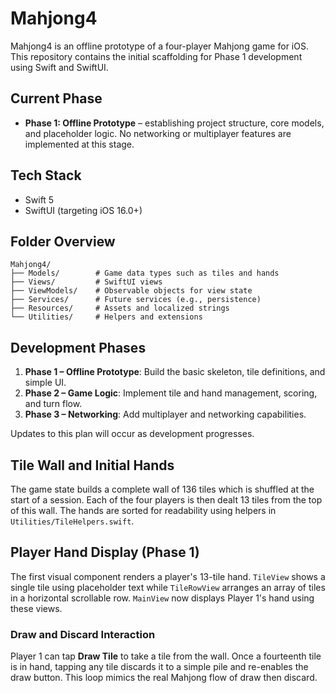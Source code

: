 # Mahjong4

Mahjong4 is an offline prototype of a four-player Mahjong game for iOS. This repository contains the initial scaffolding for Phase 1 development using Swift and SwiftUI.

## Current Phase
- **Phase 1: Offline Prototype** – establishing project structure, core models, and placeholder logic. No networking or multiplayer features are implemented at this stage.

## Tech Stack
- Swift 5
- SwiftUI (targeting iOS 16.0+)

## Folder Overview
```
Mahjong4/
├── Models/        # Game data types such as tiles and hands
├── Views/         # SwiftUI views
├── ViewModels/    # Observable objects for view state
├── Services/      # Future services (e.g., persistence)
├── Resources/     # Assets and localized strings
└── Utilities/     # Helpers and extensions
```

## Development Phases
1. **Phase 1 – Offline Prototype**: Build the basic skeleton, tile definitions, and simple UI.
2. **Phase 2 – Game Logic**: Implement tile and hand management, scoring, and turn flow.
3. **Phase 3 – Networking**: Add multiplayer and networking capabilities.

Updates to this plan will occur as development progresses.

## Tile Wall and Initial Hands
The game state builds a complete wall of 136 tiles which is shuffled at the start of a session. Each of the four players is then dealt 13 tiles from the top of this wall. The hands are sorted for readability using helpers in `Utilities/TileHelpers.swift`.

## Player Hand Display (Phase 1)
The first visual component renders a player's 13-tile hand. `TileView` shows a single tile using placeholder text while `TileRowView` arranges an array of tiles in a horizontal scrollable row. `MainView` now displays Player 1's hand using these views.

### Draw and Discard Interaction
Player 1 can tap **Draw Tile** to take a tile from the wall. Once a fourteenth tile is in hand, tapping any tile discards it to a simple pile and re-enables the draw button. This loop mimics the real Mahjong flow of draw then discard.
